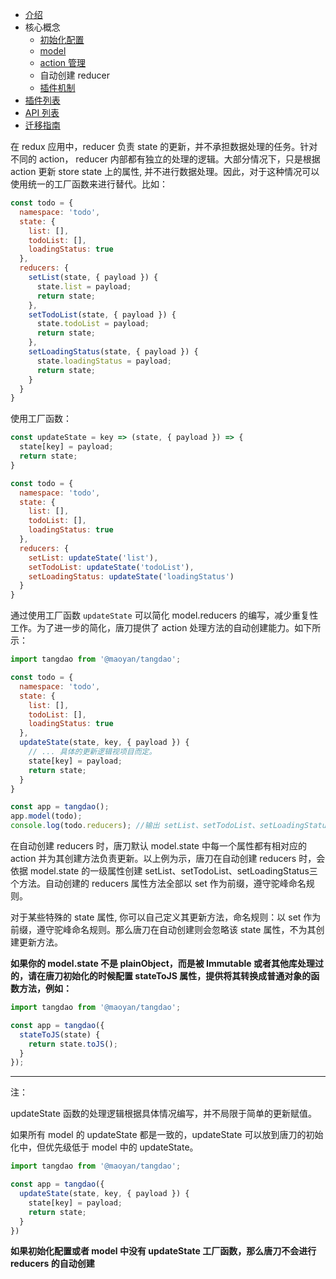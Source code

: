 - [介绍](https://maoyantech.github.io/tangdao/introduction/index)
- 核心概念
  - [初始化配置](https://maoyantech.github.io/tangdao/core-concepts/initialization-options)
  - [model](https://maoyantech.github.io/tangdao/core-concepts/model)
  - [action 管理](https://maoyantech.github.io/tangdao/core-concepts/action-manage)
  - 自动创建 reducer
  - [插件机制](https://maoyantech.github.io/tangdao/core-concepts/create-plugin)
- [插件列表](https://maoyantech.github.io/tangdao/plugins/index)
- [API 列表](https://maoyantech.github.io/tangdao/api-reference/index)
- [迁移指南](https://maoyantech.github.io/tangdao/migration-guide/index)

在 redux 应用中，reducer 负责 state 的更新，并不承担数据处理的任务。针对不同的 action， reducer 内部都有独立的处理的逻辑。大部分情况下，只是根据 action 更新 store state 上的属性, 并不进行数据处理。因此，对于这种情况可以使用统一的工厂函数来进行替代。比如：

```javascript
const todo = {
  namespace: 'todo',
  state: {
    list: [],
    todoList: [],
    loadingStatus: true
  },
  reducers: {
    setList(state, { payload }) {
      state.list = payload;
      return state;
    },
    setTodoList(state, { payload }) {
      state.todoList = payload;
      return state;
    },
    setLoadingStatus(state, { payload }) {
      state.loadingStatus = payload;
      return state;
    }
  }
}
```

使用工厂函数：

```javascript
const updateState = key => (state, { payload }) => {
  state[key] = payload;
  return state;
}

const todo = {
  namespace: 'todo',
  state: {
    list: [],
    todoList: [],
    loadingStatus: true
  },
  reducers: {
    setList: updateState('list'),
    setTodoList: updateState('todoList'),
    setLoadingStatus: updateState('loadingStatus')
  }
}
```

通过使用工厂函数 ``updateState`` 可以简化 model.reducers 的编写，减少重复性工作。为了进一步的简化，唐刀提供了 action 处理方法的自动创建能力。如下所示：

```javascript
import tangdao from '@maoyan/tangdao';

const todo = {
  namespace: 'todo',
  state: {
    list: [],
    todoList: [],
    loadingStatus: true
  },
  updateState(state, key, { payload }) {
    // ... 具体的更新逻辑视项目而定。
    state[key] = payload;
    return state;
  }
}

const app = tangdao();
app.model(todo);
console.log(todo.reducers); //输出 setList、setTodoList、setLoadingStatus

```

在自动创建 reducers 时，唐刀默认 model.state 中每一个属性都有相对应的 action 并为其创建方法负责更新。以上例为示，唐刀在自动创建 reducers 时，会依据 model.state 的一级属性创建  setList、setTodoList、setLoadingStatus三个方法。自动创建的 reducers 属性方法全部以 set 作为前缀，遵守驼峰命名规则。

对于某些特殊的 state 属性, 你可以自己定义其更新方法，命名规则：以 set 作为前缀，遵守驼峰命名规则。那么唐刀在自动创建则会忽略该 state 属性，不为其创建更新方法。

**如果你的 model.state 不是 plainObject，而是被 Immutable 或者其他库处理过的，请在唐刀初始化的时候配置 stateToJS 属性，提供将其转换成普通对象的函数方法，例如：**

```javascript
import tangdao from '@maoyan/tangdao';

const app = tangdao({
  stateToJS(state) {
    return state.toJS();
  }
});
```

---

注：

updateState 函数的处理逻辑根据具体情况编写，并不局限于简单的更新赋值。

如果所有 model 的 updateState 都是一致的，updateState 可以放到唐刀的初始化中，但优先级低于 model 中的 updateState。

```javascript
import tangdao from '@maoyan/tangdao';

const app = tangdao({
  updateState(state, key, { payload }) {
    state[key] = payload;
    return state;
  }
})
```

**如果初始化配置或者 model 中没有 updateState 工厂函数，那么唐刀不会进行 reducers 的自动创建**